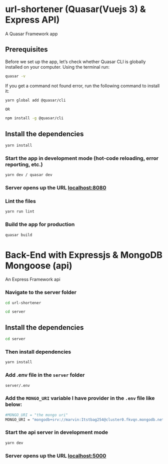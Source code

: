 # url-shortener (Quasar(Vuejs 3) & Express API)

A Quasar Framework app

## Prerequisites
Before we set up the app, let’s check whether Quasar CLI is globally installed on your computer. Using the terminal run:

```bash
quasar -v
```

If you get a command not found error, run the following command to install it:

```bash
yarn global add @quasar/cli

OR

npm install -g @quasar/cli
```


## Install the dependencies
```bash
yarn install
```

### Start the app in development mode (hot-code reloading, error reporting, etc.)
```bash
yarn dev / quasar dev
```

### Server opens up the URL [localhost:8080](http://localhost:8080)


### Lint the files
```bash
yarn run lint
```

### Build the app for production
```bash
quasar build
```


# Back-End with Expressjs & MongoDB Mongoose (api)

An Express Framework api

### Navigate to the server folder

```bash
cd url-shortener

cd server
```
## Install the dependencies

```bash
cd server
```

### Then install dependencies

```bash
yarn install
```

### Add .env file in the `server` folder

```bash
server/.env
```

### Add the `MONGO_URI` variable I have provider in the `.env` file like below:

```bash
#MONGO_URI = "the mongo uri"
MONGO_URI = "mongodb+srv://marvin:Itstbag254@cluster0.fkvqn.mongodb.net/myFirstDatabase?retryWrites=true&w=majority"

```

### Start the api server in development mode
```bash
yarn dev
```

### Server opens up the URL [localhost:5000](http://localhost:5000)
